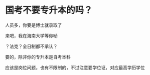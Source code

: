 # 国考不要专升本的吗？


人员多，你要是博士就录取了

来吧，我在海南大学等你呦

？法克？全日制都不承认？

要的，除非你的专升本是自考本科

应该是岗位问题，也有不限制的，不过注意要学位证，对应最高学历学位
